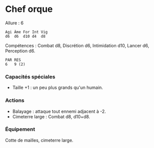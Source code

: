 
# Chef orque

Allure : 6

	Agi	Âme	For	Int	Vig
	d6	d6	d10	d4	d8

Compétences : Combat d8, Discrétion d6, Intimidation d10, Lancer d6, Perception d6.

	PAR	RES
	6	9 (2)

### Capacités spéciales
- Taille +1 : un peu plus grands qu'un humain.

### Actions
- Balayage : attaque tout ennemi adjacent à -2.
- Cimeterre large : Combat d8, d10+d8.

### Équipement
Cotte de mailles, cimeterre large.
